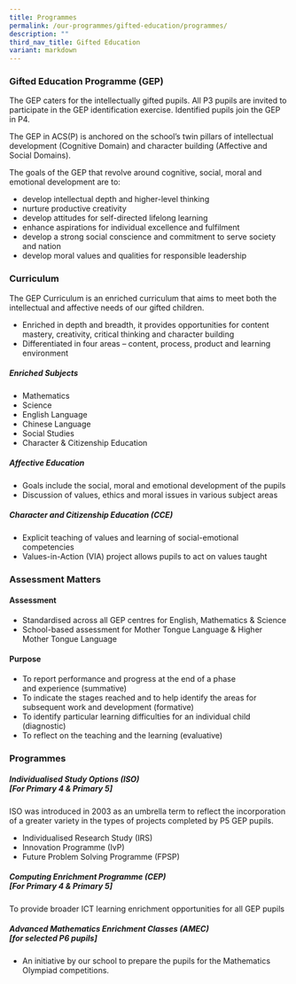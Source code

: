 ```yaml
---
title: Programmes
permalink: /our-programmes/gifted-education/programmes/
description: ""
third_nav_title: Gifted Education
variant: markdown
---
```



### **Gifted Education Programme (GEP)**

The GEP caters for the intellectually gifted pupils. All P3 pupils are invited to participate in the GEP identification exercise. Identified pupils join the GEP in P4.&nbsp;

The GEP in ACS(P) is anchored on the school’s twin pillars of intellectual development (Cognitive Domain) and character building (Affective and Social Domains).

The goals of the GEP that revolve around cognitive, social, moral and emotional development are to:

*   develop intellectual depth and higher-level thinking
*   nurture productive creativity
*   develop attitudes for self-directed lifelong learning
*   enhance aspirations for individual excellence and fulfilment
*   develop a strong social conscience and commitment to serve society and nation
*   develop moral values and qualities for responsible leadership

### **Curriculum**

The GEP Curriculum is an enriched curriculum that aims to meet both the intellectual and affective needs of our gifted children.&nbsp;

*   Enriched in depth and breadth, it provides opportunities for content mastery, creativity, critical thinking and character building
*   Differentiated in four areas – content, process, product and learning environment

##### **Enriched Subjects**

*   Mathematics
*   Science  
*   English Language
*   Chinese Language
*   Social Studies
*   Character &amp; Citizenship Education

##### **Affective Education**

*   Goals include the social, moral and emotional development of the pupils
*   Discussion of values, ethics and moral issues in various subject areas
   
##### **Character and Citizenship Education (CCE)**

*   Explicit teaching of values and learning of social-emotional competencies  
*   Values-in-Action (VIA) project allows pupils to act on values taught

### **Assessment Matters**

#### **Assessment**

*   Standardised across all GEP centres for English, Mathematics &amp; Science  
*   School-based assessment for Mother Tongue Language &amp; Higher Mother Tongue Language

####  **Purpose**

*   To report performance and progress at the end of a phase and&nbsp;experience (summative)
*   To indicate the stages reached and to help identify the areas for subsequent work and development (formative)
*   To identify particular learning difficulties for an individual child (diagnostic)
*   To reflect on the teaching and the learning (evaluative)

### **Programmes**


##### **Individualised Study Options (ISO) <br>[For Primary 4 &amp; Primary 5\]**

ISO was introduced in 2003 as an umbrella term to reflect the incorporation of a greater variety in the types of projects completed by P5 GEP pupils.

*  Individualised Research Study (IRS)
*  Innovation Programme (IvP) 
*  Future Problem Solving Programme (FPSP)

##### **Computing Enrichment Programme (CEP) <br>[For Primary 4 &amp; Primary 5\]**

To provide broader ICT learning enrichment opportunities for all GEP pupils
   
##### **Advanced Mathematics Enrichment Classes (AMEC) <br>[for selected P6 pupils\]**

*   An initiative by our school to prepare the pupils for the Mathematics Olympiad competitions.